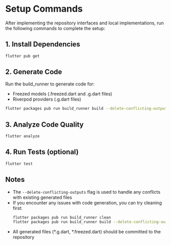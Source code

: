 # Setup Commands

After implementing the repository interfaces and local implementations, run the following commands to complete the setup:

## 1. Install Dependencies
```bash
flutter pub get
```

## 2. Generate Code
Run the build_runner to generate code for:
- Freezed models (.freezed.dart and .g.dart files)
- Riverpod providers (.g.dart files)

```bash
flutter packages pub run build_runner build --delete-conflicting-outputs
```

## 3. Analyze Code Quality
```bash
flutter analyze
```

## 4. Run Tests (optional)
```bash
flutter test
```

## Notes
- The `--delete-conflicting-outputs` flag is used to handle any conflicts with existing generated files
- If you encounter any issues with code generation, you can try cleaning first:
  ```bash
  flutter packages pub run build_runner clean
  flutter packages pub run build_runner build --delete-conflicting-outputs
  ```
- All generated files (*.g.dart, *.freezed.dart) should be committed to the repository